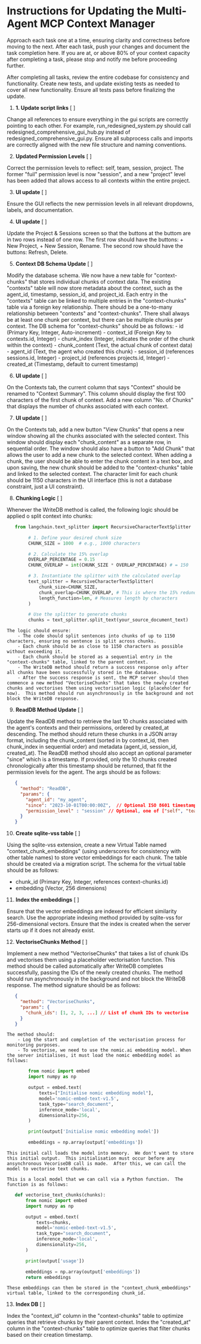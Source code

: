 # Instructions for Updating the Multi-Agent MCP Context Manager

Approach each task one at a time, ensuring clarity and correctness before moving to the next.  After each task, push your changes and document the task completion here.
If you are at, or above 80% of your context capacity after completing a task, please stop and notify me before proceeding further.

After completing all tasks, review the entire codebase for consistency and functionality.  Create new tests, and update existing tests as needed to cover all new functionality.  Ensure all tests pass before finalizing the update.

1. **1. Update script links** [ ]  

Change all references to ensure everything in the gui scripts are correctly pointing to each other.  For example, run_redesigned_system.py should call redesigned_comprehensive_gui_hub.py instead of redesigned_comprehensive_gui.py.  Ensure all subprocess calls and imports are correctly aligned with the new file structure and naming conventions.

2. **Updated Permission Levels** [ ]

Correct the permission levels to reflect: self, team, session, project.  The former "fuil" permission level is now "session", and a new "project" level has been added that allows access to all contexts within the entire project.

3. **UI update** [ ]

Ensure the GUI reflects the new permission levels in all relevant dropdowns, labels, and documentation.

4. **UI update** [ ]

Update the Project & Sessions screen so that the buttons at the buttom are in two rows instead of one row.  The first row should have the buttons: + New Project, + New Session, Rename.  The second row should have the buttons: Refresh, Delete.

5. **Context DB Schema Update** [ ]

Modify the database schema.  We now have a new table for "context-chunks" that stores individual chunks of context data.  The existing "contexts" table will now store metadata about the context, such as the agent_id, timestamp, session_id, and project_id.  Each entry in the "contexts" table can be linked to multiple entries in the "context-chunks" table via a foreign key relationship.  There should be a one-to-many relationship between "contexts" and "context-chunks".  There shall always be at least one chunk per context, but there can be multiple chunks per context.  The DB schema for "context-chunks" should be as follows:
    - id (Primary Key, Integer, Auto-increment)
    - context_id (Foreign Key to contexts.id, Integer)
    - chunk_index (Integer, indicates the order of the chunk within the context)
    - chunk_content (Text, the actual chunk of context data)
    - agent_id (Text, the agent who created this chunk)
    - session_id (references sessions.id, Integer)
    - project_id (references projects.id, Integer)
    - created_at (Timestamp, default to current timestamp)

6. **UI update** [ ]

On the Contexts tab, the current column that says "Context" should be renamed to "Context Summary".  This column should display the first 100 characters of the first chunk of context.  Add a new column "No. of Chunks" that displays the number of chunks associated with each context.

7. **UI update** [ ]

On the Contexts tab, add a new button "View Chunks" that opens a new window showing all the chunks associated with the selected context.  This window should display each "chunk_content" as a separate row, in sequential order.  The window should also have a button to "Add Chunk" that allows the user to add a new chunk to the selected context.  When adding a chunk, the user should be able to enter the chunk content in a text box, and upon saving, the new chunk should be added to the "context-chunks" table and linked to the selected context.  The character limit for each chunk should be 1150 characters in the UI interface (this is not a database constraint, just a UI constraint).

8. **Chunking Logic** [ ]

Whenever the WriteDB method is called, the following logic should be applied o split context into chunks:

```python
   from langchain.text_splitter import RecursiveCharacterTextSplitter

        # 1. Define your desired chunk size
        CHUNK_SIZE = 1000  # e.g., 1000 characters

        # 2. Calculate the 15% overlap
        OVERLAP_PERCENTAGE = 0.15
        CHUNK_OVERLAP = int(CHUNK_SIZE * OVERLAP_PERCENTAGE) # = 150

        # 3. Instantiate the splitter with the calculated overlap
        text_splitter = RecursiveCharacterTextSplitter(
            chunk_size=CHUNK_SIZE,
            chunk_overlap=CHUNK_OVERLAP, # This is where the 15% redundancy is set
            length_function=len, # Measures length by characters
        )

        # Use the splitter to generate chunks
        chunks = text_splitter.split_text(your_source_document_text)
```

    The logic should ensure:
        - The code should split sentences into chunks of up to 1150 characters, ensuring no sentence is split across chunks.
        - Each chunk should be as close to 1150 characters as possible without exceeding it.
        - Each chunk should be stored as a sequential entry in the "context-chunks" table, linked to the parent context.
        - The WriteDB method should return a success response only after all chunks have been successfully stored in the database.  
        - After the success response is sent, the MCP server should then commence a new method "VectoriseChunks" that takes the newly created chunks and vectorises them using vectorisation logic (placeholder for now).  This method should run asynchronously in the background and not block the WriteDB response.

9. **ReadDB Method Update** [ ]

Update the ReadDB method to retrieve the last 10 chunks associated with the agent's contexts and their permissions, ordered by created_at descending.  The method should return these chunks in a JSON array format, including the chunk_content (sorted in by context_id, then chunk_index in sequential order) and metadata (agent_id, session_id, created_at).  The ReadDB method should also accept an optional parameter "since" which is a timestamp.  If provided, only the 10 chunks created chronologically after this timestamp should be returned, that fit the permission levels for the agent.  The args should be as follows:

```json
   {
     "method": "ReadDB",
     "params": {
       "agent_id": "my_agent",
       "since": "2023-10-01T00:00:00Z",  // Optional ISO 8601 timestamp, if null then retrieve 10 most recent chunks according to agent_id and permissions
       "permission_level" : "session" // Optional, one of ["self", "team", "session", "project"].  Defaults to "null" if not provided, which means the agent's default permission level from the DB is used.
     }
   }
```

10. **Create sqlite-vss table** [ ]

Using the sqlite-vss extension, create a new Virtual Table named "context_chunk_embeddings" (using underscores for consistency with other table names) to store vector embeddings for each chunk. The table should be created via a migration script. The schema for the virtual table should be as follows:

- chunk_id (Primary Key, Integer, references context-chunks.id)
- embedding (Vector, 256 dimensions)

11. **Index the embeddings** [ ]

Ensure that the vector embeddings are indexed for efficient similarity search. Use the appropriate indexing method provided by sqlite-vss for 256-dimensional vectors. Ensure that the index is created when the server starts up if it does not already exist.

12. **VectoriseChunks Method** [ ]

Implement a new method "VectoriseChunks" that takes a list of chunk IDs and vectorises them using a placeholder vectorisation function. This method should be called automatically after WriteDB completes successfully, passing the IDs of the newly created chunks. The method should run asynchronously in the background and not block the WriteDB response. The method signature should be as follows:

```json
   {
     "method": "VectoriseChunks",
     "params": {
       "chunk_ids": [1, 2, 3, ...] // List of chunk IDs to vectorise
     }
   }
```

    The method should:
        - Log the start and completion of the vectorisation process for monitoring purposes.
        - To vectorise, we need to use the nomic.ai embedding model. When the server initialises, it must load the nomic embedding model as follows:

```python
        from nomic import embed
        import numpy as np

        output = embed.text(
            texts=["Initialise nomic embedding model"],
            model='nomic-embed-text-v1.5',
            task_type="search_document",
            inference_mode='local',
            dimensionality=256,
        )

        print(output['Initialise nomic embedding model'])

        embeddings = np.array(output['embeddings'])
```

    This initial call loads the model into memory.  We don't want to store this initial output.  This initialisation must occur before any ansynchronous VecoriseDB call is made.  After this, we can call the model to vectorise text chunks.
    
    This is a local model that we can call via a Python function.  The function is as follows:

```python
   def vectorise_text_chunks(chunks):
       from nomic import embed
       import numpy as np

       output = embed.text(
           texts=chunks,
           model='nomic-embed-text-v1.5',
           task_type="search_document",
           inference_mode='local',
           dimensionality=256,
       )

       print(output['usage'])

       embeddings = np.array(output['embeddings'])
       return embeddings
```

    These embeddings can then be stored in the "context_chunk_embeddings" virtual table, linked to the corresponding chunk_id.

13. **Index DB** [ ]

Index the "context_id" column in the "context-chunks" table to optimize queries that retrieve chunks by their parent context.  Index the "created_at" column in the "context-chunks" table to optimize queries that filter chunks based on their creation timestamp.
